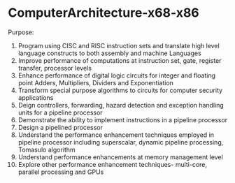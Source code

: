 # ComputerArchitecture-x68-x86

Purpose:
1.	Program using CISC and RISC instruction sets and  translate high level language constructs to both assembly and machine Languages 
2.	Improve performance of computations at instruction set, gate, register transfer, processor levels 
3.	Enhance performance of digital logic circuits for integer and floating point Adders, Multipliers, Dividers and Exponentiation  
4.	Transform special purpose algorithms to circuits for computer security applications 
5.	Deign controllers, forwarding, hazard detection and exception handling  units for a pipeline processor 
6.	Demonstrate the ability to implement instructions in a pipeline processor 
7.	Design a pipelined processor
8.	Understand the performance enhancement techniques employed in pipeline processor including superscalar, dynamic pipeline processing, Tomasulo  algorithm 
9.	Understand performance enhancements at memory management level 
10.	Explore other performance enhancement techniques- multi-core, parallel processing and GPUs
